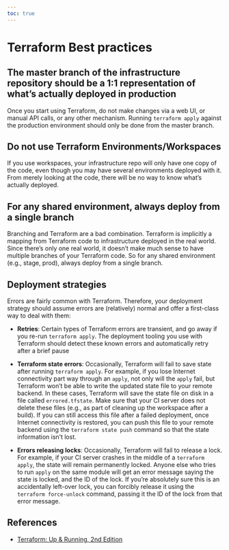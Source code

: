 ```yaml
---
toc: true
---
```

# Terraform Best practices

## The master branch of the infrastructure repository should be a 1:1 representation of what’s actually deployed in production

Once you start using Terraform, do not make changes via a web UI, or manual API calls, or any other mechanism. Running `terraform apply` against the production environment should only be done from the master branch.

## Do not use Terraform Environments/Workspaces

If you use workspaces, your infrastructure repo will only have one copy of the code, even though you may have several environments deployed with it. From merely looking at the code, there will be no way to know what’s actually deployed.

## For any shared environment, always deploy from a single branch

Branching and Terraform are a bad combination. Terraform is implicitly a mapping from Terraform code to infrastructure deployed in the real world. Since there’s only one real world, it doesn’t make much sense to have multiple branches of your Terraform code. So for any shared environment (e.g., stage, prod), always deploy from a single branch.

## Deployment strategies

Errors are fairly common with Terraform. Therefore, your deployment strategy should assume errors are (relatively) normal and offer a first-class way to deal with them:

* **Retries**: Certain types of Terraform errors are transient, and go away if you re-run `terraform apply`. The deployment tooling you use with Terraform should detect these known errors and automatically retry after a brief pause

* **Terraform state errors**: Occasionally, Terraform will fail to save state after running `terraform apply`. For example, if you lose Internet connectivity part way through an `apply`, not only will the `apply` fail, but Terraform won’t be able to write the updated state file to your remote backend. In these cases, Terraform will save the state file on disk in a file called `errored.tfstate`. Make sure that your CI server does not delete these files (e.g., as part of cleaning up the workspace after a build). If you can still access this file after a failed deployment, once Internet connectivity is restored, you can push this file to your remote backend using the `terraform state push` command
so that the state information isn’t lost.

* **Errors releasing locks**: Occasionally, Terraform will fail to release a lock. For example, if your CI server crashes in the middle of a `terraform apply`, the state will remain permanently locked. Anyone else who tries to run `apply` on the same module will get an error message saying the state is locked, and the ID of the lock. If you’re absolutely sure this is an accidentally left-over lock, you can forcibly release it using the `terraform force-unlock` command, passing it the ID of the lock from that error message.

## References

* [Terraform: Up & Running, 2nd Edition](https://blog.gruntwork.io/terraform-up-running-2nd-edition-early-release-is-now-available-b104fc29783f)

